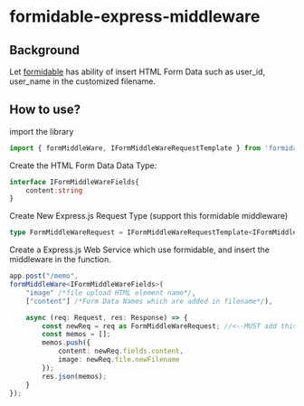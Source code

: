 # formidable-express-middleware

## Background
Let [formidable](https://github.com/node-formidable/formidable) has ability of insert HTML Form Data such as user_id, user_name in the customized filename.

## How to use?
import the library
```typescript
import { formMiddleWare, IFormMiddleWareRequestTemplate } from 'formidable-express-middleware';
```

Create the HTML Form Data Data Type:
```typescript
interface IFormMiddleWareFields{
    content:string
}
```

Create New Express.js Request Type (support this formidable middleware)
```typescript
type FormMiddleWareRequest = IFormMiddleWareRequestTemplate<IFormMiddleWareFields>;
```

Create a Express.js Web Service which use formidable, and insert the middleware in the function.
```typescript
app.post("/memo", 
formMiddleWare<IFormMiddleWareFields>(
    "image" /*file upload HTML element name*/, 
    ["content"] /*Form Data Names which are added in filename*/),

    async (req: Request, res: Response) => {
        const newReq = req as FormMiddleWareRequest; //<--MUST add this code before use it
        const memos = [];
        memos.push({
            content: newReq.fields.content,
            image: newReq.file.newFilename
        });
        res.json(memos);
    }
});
```